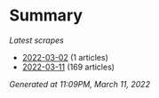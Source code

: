 # Summary
*Latest scrapes*
* [2022-03-02](https://github.com/nuuuwan/news_lk/blob/data/news_lk.2022-03-02.json) (1 articles)
* [2022-03-11](https://github.com/nuuuwan/news_lk/blob/data/news_lk.2022-03-11.json) (169 articles)

*Generated at 11:09PM, March 11, 2022*